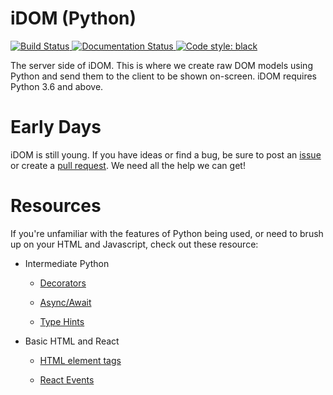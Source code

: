 # iDOM (Python)

<a href="https://travis-ci.com/rmorshea/idom">
  <img alt="Build Status" src="https://travis-ci.com/rmorshea/idom.svg?branch=master">
</a>
<a href='https://idom.readthedocs.io/en/latest/?badge=latest'>
  <img src='https://readthedocs.org/projects/idom/badge/?version=latest' alt='Documentation Status' />
</a>
<a href="https://github.com/ambv/black">
  <img alt="Code style: black" src="https://img.shields.io/badge/code%20style-black-000000.svg">
</a>

The server side of iDOM. This is where we create raw DOM models using Python and send
them to the client to be shown on-screen. iDOM requires Python 3.6 and above.


# Early Days

iDOM is still young. If you have ideas or find a bug, be sure to post an
[issue](https://github.com/rmorshea/idom/issues)
or create a
[pull request](https://github.com/rmorshea/idom/pulls).
We need all the help we can get!


# Resources

If you're unfamiliar with the features of Python being used, or need to brush up on your HTML and Javascript, check out these resource:

* Intermediate Python

  * [Decorators](https://realpython.com/primer-on-python-decorators/)

  * [Async/Await](https://docs.python.org/3/library/asyncio-task.html)

  * [Type Hints](http://mypy-lang.org/)

* Basic HTML and React

  * [HTML element tags](https://developer.mozilla.org/en-US/docs/Web/HTML/Element)

  * [React Events](https://reactjs.org/docs/events.html)
